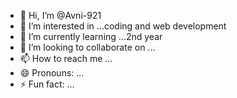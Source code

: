 - 👋 Hi, I’m @Avni-921
- 👀 I’m interested in ...coding and web development
- 🌱 I’m currently learning ...2nd year
- 💞️ I’m looking to collaborate on ...
- 📫 How to reach me ...
- 😄 Pronouns: ...
- ⚡ Fun fact: ...

<!---
Avni-921/Avni-921 is a ✨ special ✨ repository because its `README.md` (this file) appears on your GitHub profile.
You can click the Preview link to take a look at your changes.
--->
